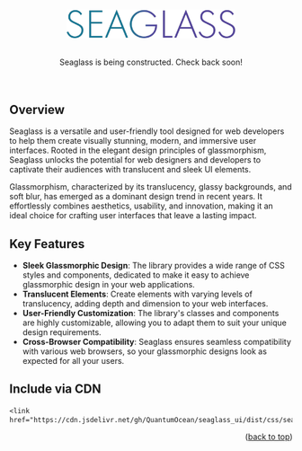 <a name="readme-top"></a>


<!-- PROJECT LOGO -->
<br />
<div align="center">
    <img src=".github/seaglass_logo.png" alt="Logo" width="300px" height="">

  <p align="center">
    <br>
    Seaglass is being constructed. Check back soon!
    <br>
    <br>
    <br>
  </p>
</div>


<!-- ABOUT THE PROJECT -->
## Overview
Seaglass is a versatile and user-friendly tool designed for web developers to help them create visually stunning, modern, and immersive user interfaces. Rooted in the elegant design principles of glassmorphism, Seaglass unlocks the potential for web designers and developers to captivate their audiences with translucent and sleek UI elements.

Glassmorphism, characterized by its translucency, glassy backgrounds, and soft blur, has emerged as a dominant design trend in recent years. It effortlessly combines aesthetics, usability, and innovation, making it an ideal choice for crafting user interfaces that leave a lasting impact.

<!-- ![Product Name Screen Shot][product-screenshot] -->

## Key Features
- **Sleek Glassmorphic Design**: The library provides a wide range of CSS styles and components, dedicated to make it easy to achieve glassmorphic design in your web applications.
- **Translucent Elements**: Create elements with varying levels of translucency, adding depth and dimension to your web interfaces.
- **User-Friendly Customization**: The library's classes and components are highly customizable, allowing you to adapt them to suit your unique design requirements.
- **Cross-Browser Compatibility**: Seaglass ensures seamless compatibility with various web browsers, so your glassmorphic designs look as expected for all your users.

<!-- ROADMAP -->
<!-- ## Roadmap

- [ ] 
- [ ] 

<p align="right">(<a href="#readme-top">back to top</a>)</p> -->

<!-- CDN -->
## Include via CDN
```
<link href="https://cdn.jsdelivr.net/gh/QuantumOcean/seaglass_ui/dist/css/seaglass.min.css">
```
<p align="right">(<a href="#readme-top">back to top</a>)</p>


<!-- MARKDOWN LINKS & IMAGES -->
[product-screenshot]: public/images/screenshot.png
[Node.js]: https://img.shields.io/badge/node.js-7FC729?style=for-the-badge&logo=nodedotjs&logoColor=white
[Node-url]: https://nextjs.org/
